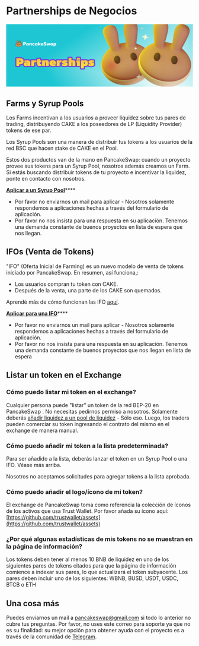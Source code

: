 # Partnerships de Negocios

![](../.gitbook/assets/partnetship.png)

## Farms y Syrup Pools&#x20;

Los Farms incentivan a los usuarios a proveer liquidez sobre tus pares de trading, distribuyendo CAKE a los poseedores de LP (Liquidity Provider) tokens de ese par.&#x20;

Los Syrup Pools son una manera de distribuir tus tokens a los usuarios de la red BSC que hacen stake de CAKE en el Pool.

Estos dos productos van de la mano en PancakeSwap: cuando un proyecto provee sus tokens para un Syrup Pool, nosotros además creamos un Farm. Si estás buscando distribuir tokens de tu proyecto e incentivar la liquidez,  ponte en contacto con nosotros.&#x20;

[**Aplicar a un Syrup Pool**](https://docs.google.com/forms/d/e/1FAIpQLScGdT5rrVMr4WOWr08pvcroSeuIOtEJf1sVdQGVdcAOqryigQ/viewform)****

* Por favor no enviarnos un mail para aplicar - Nosotros solamente respondemos a aplicaciones hechas a través del formulario de aplicación.
* Por favor no nos insista para una respuesta en su aplicación. Tenemos una demanda constante de buenos proyectos en lista de espera que nos llegan.

## IFOs (Venta de Tokens)

"IFO" (Oferta Inicial de Farming)  es un nuevo modelo de venta de tokens iniciado por PancakeSwap.  En resumen, así funciona,:

* Los usuarios compran tu token con CAKE.
* Después de la venta, una parte de los CAKE son quemados.

Aprendé más de cómo funcionan las IFO [aquí](../productos/ifo-initial-farm-offering/ifo-initial-farm-offering.md).

[**Aplicar para una IFO**](https://docs.google.com/forms/d/e/1FAIpQLScGdT5rrVMr4WOWr08pvcroSeuIOtEJf1sVdQGVdcAOqryigQ/viewform)****

* Por favor no enviarnos un mail para aplicar - Nosotros solamente respondemos a aplicaciones hechas a través del formulario de aplicación.
*   Por favor no nos insista para una respuesta en su aplicación. Tenemos una demanda constante de buenos proyectos que nos llegan en lista de espera&#x20;



## Listar un token en el Exchange&#x20;

### Cómo puedo listar mi token en el exchange?

Cualquier persona puede "listar" un token de la red BEP-20 en PancakeSwap . No necesitas pedirnos permiso a nosotros. Solamente deberás [añadir liquidez a un pool de liquidez](../productos/pancakeswap-exchange/swap-trading.md) - Sólo eso. Luego, los traders pueden comerciar su token ingresando el contrato del mismo en el exchange de manera manual.

### Cómo puedo añadir mi token a la lista predeterminada?

Para ser añadido a la lista, deberás lanzar el token en un Syrup Pool o una IFO. Véase más arriba.

Nosotros no aceptamos solicitudes para agregar tokens a la lista aprobada.&#x20;

### Cómo puedo añadir el logo/ícono de mi token?

El exchange de PancakeSwap toma como referencia la colección de íconos de los activos que usa Trust Wallet. Por favor añada su ícono aquí: [https://github.com/trustwallet/assets](https://github.com/trustwallet/assets)

### ¿Por qué algunas estadísticas de mis tokens no se muestran en la página de información?

Los tokens deben tener al menos 10 BNB de liquidez en uno de los siguientes pares de tokens citados para que la página de información comience a indexar sus pares, lo que actualizará el token subyacente. Los pares deben incluir uno de los siguientes: WBNB, BUSD, USDT, USDC, BTCB o ETH

## Una cosa más

Puedes enviarnos un mail a pancakeswap@gmail.com si todo lo anterior no cubre tus preguntas. Por favor, no uses este correo para soporte ya que no es su finalidad: su mejor opción para obtener ayuda con el proyecto es a través de la comunidad de [Telegram](https://t.me/PancakeSwapEs).
